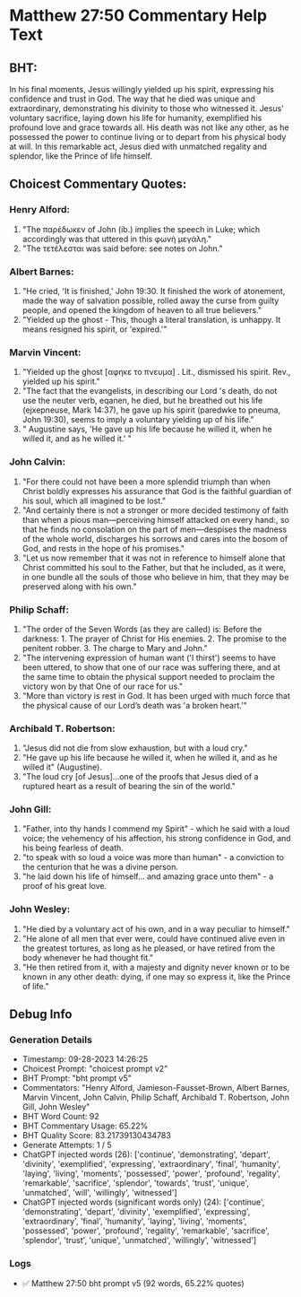 # Matthew 27:50 Commentary Help Text

## BHT:
In his final moments, Jesus willingly yielded up his spirit, expressing his confidence and trust in God. The way that he died was unique and extraordinary, demonstrating his divinity to those who witnessed it. Jesus' voluntary sacrifice, laying down his life for humanity, exemplified his profound love and grace towards all. His death was not like any other, as he possessed the power to continue living or to depart from his physical body at will. In this remarkable act, Jesus died with unmatched regality and splendor, like the Prince of life himself.

## Choicest Commentary Quotes:
### Henry Alford:
1. "The παρέδωκεν of John (ib.) implies the speech in Luke; which accordingly was that uttered in this φωνὴ μεγάλη." 
2. "The τετέλεσται was said before: see notes on John."

### Albert Barnes:
1. "He cried, 'It is finished,' John 19:30. It finished the work of atonement, made the way of salvation possible, rolled away the curse from guilty people, and opened the kingdom of heaven to all true believers."
2. "Yielded up the ghost - This, though a literal translation, is unhappy. It means resigned his spirit, or 'expired.'"


### Marvin Vincent:
1. "Yielded up the ghost [αφηκε το πνευμα] . Lit., dismissed his spirit. Rev., yielded up his spirit."
2. "The fact that the evangelists, in describing our Lord 's death, do not use the neuter verb, eqanen, he died, but he breathed out his life (ejxepneuse, Mark 14:37), he gave up his spirit (paredwke to pneuma, John 19:30), seems to imply a voluntary yielding up of his life."
3. " Augustine says, 'He gave up his life because he willed it, when he willed it, and as he willed it.' "

### John Calvin:
1. "For there could not have been a more splendid triumph than when Christ boldly expresses his assurance that God is the faithful guardian of his soul, which all imagined to be lost." 
2. "And certainly there is not a stronger or more decided testimony of faith than when a pious man—perceiving himself attacked on every hand:, so that he finds no consolation on the part of men—despises the madness of the whole world, discharges his sorrows and cares into the bosom of God, and rests in the hope of his promises."
3. "Let us now remember that it was not in reference to himself alone that Christ committed his soul to the Father, but that he included, as it were, in one bundle all the souls of those who believe in him, that they may be preserved along with his own."

### Philip Schaff:
1. "The order of the Seven Words (as they are called) is: Before the darkness: 1. The prayer of Christ for His enemies. 2. The promise to the penitent robber. 3. The charge to Mary and John."
2. "The intervening expression of human want ('I thirst') seems to have been uttered, to show that one of our race was suffering there, and at the same time to obtain the physical support needed to proclaim the victory won by that One of our race for us."
3. "More than victory is rest in God. It has been urged with much force that the physical cause of our Lord’s death was 'a broken heart.'"

### Archibald T. Robertson:
1. "Jesus did not die from slow exhaustion, but with a loud cry."
2. "He gave up his life because he willed it, when he willed it, and as he willed it" (Augustine).
3. "The loud cry [of Jesus]...one of the proofs that Jesus died of a ruptured heart as a result of bearing the sin of the world."

### John Gill:
1. "Father, into thy hands I commend my Spirit" - which he said with a loud voice; the vehemency of his affection, his strong confidence in God, and his being fearless of death.
2. "to speak with so loud a voice was more than human" - a conviction to the centurion that he was a divine person.
3. "he laid down his life of himself... and amazing grace unto them" - a proof of his great love.

### John Wesley:
1. "He died by a voluntary act of his own, and in a way peculiar to himself."
2. "He alone of all men that ever were, could have continued alive even in the greatest tortures, as long as he pleased, or have retired from the body whenever he had thought fit."
3. "He then retired from it, with a majesty and dignity never known or to be known in any other death: dying, if one may so express it, like the Prince of life."


## Debug Info
### Generation Details
- Timestamp: 09-28-2023 14:26:25
- Choicest Prompt: "choicest prompt v2"
- BHT Prompt: "bht prompt v5"
- Commentators: "Henry Alford, Jamieson-Fausset-Brown, Albert Barnes, Marvin Vincent, John Calvin, Philip Schaff, Archibald T. Robertson, John Gill, John Wesley"
- BHT Word Count: 92
- BHT Commentary Usage: 65.22%
- BHT Quality Score: 83.21739130434783
- Generate Attempts: 1 / 5
- ChatGPT injected words (26):
	['continue', 'demonstrating', 'depart', 'divinity', 'exemplified', 'expressing', 'extraordinary', 'final', 'humanity', 'laying', 'living', 'moments', 'possessed', 'power', 'profound', 'regality', 'remarkable', 'sacrifice', 'splendor', 'towards', 'trust', 'unique', 'unmatched', 'will', 'willingly', 'witnessed']
- ChatGPT injected words (significant words only) (24):
	['continue', 'demonstrating', 'depart', 'divinity', 'exemplified', 'expressing', 'extraordinary', 'final', 'humanity', 'laying', 'living', 'moments', 'possessed', 'power', 'profound', 'regality', 'remarkable', 'sacrifice', 'splendor', 'trust', 'unique', 'unmatched', 'willingly', 'witnessed']

### Logs
- ✅ Matthew 27:50 bht prompt v5 (92 words, 65.22% quotes)